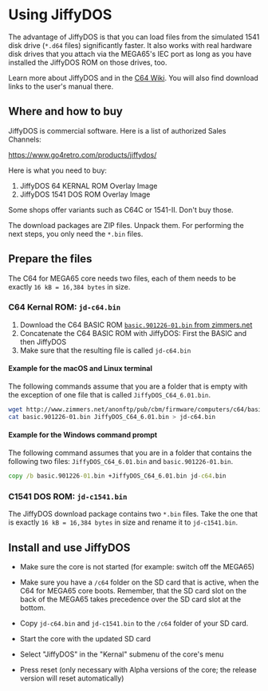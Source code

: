 Using JiffyDOS
==============

The advantage of JiffyDOS is that you can load files from the simulated
1541 disk drive (`*.d64` files) significantly faster. It also works with real
hardware disk drives that you attach via the MEGA65's IEC port as long as you
have installed the JiffyDOS ROM on those drives, too.

Learn more about JiffyDOS and in the
[C64 Wiki](https://www.c64-wiki.com/wiki/JiffyDOS).
You will also find download links to the user's manual there.

Where and how to buy
--------------------

JiffyDOS is commercial software. Here is a list of authorized Sales Channels:

https://www.go4retro.com/products/jiffydos/

Here is what you need to buy:

1) JiffyDOS 64 KERNAL ROM Overlay Image
2) JiffyDOS 1541 DOS ROM Overlay Image 

Some shops offer variants such as C64C or 1541-II. Don't buy those.

The download packages are ZIP files. Unpack them. For performing the next
steps, you only need the `*.bin` files.

Prepare the files
-----------------

The C64 for MEGA65 core needs two files, each of them needs to be exactly
`16 kB = 16,384 bytes` in size.

### C64 Kernal ROM: `jd-c64.bin`

1. Download the C64 BASIC ROM [`basic.901226-01.bin` from zimmers.net](http://www.zimmers.net/anonftp/pub/cbm/firmware/computers/c64/basic.901226-01.bin)
2. Concatenate the C64 BASIC ROM with JiffyDOS: First the BASIC and then
   JiffyDOS
3. Make sure that the resulting file is called `jd-c64.bin`

#### Example for the macOS and Linux terminal

The following commands assume that you are a folder that is empty with the
exception of one file that is called `JiffyDOS_C64_6.01.bin`.

```bash
wget http://www.zimmers.net/anonftp/pub/cbm/firmware/computers/c64/basic.901226-01.bin
cat basic.901226-01.bin JiffyDOS_C64_6.01.bin > jd-c64.bin
```

#### Example for the Windows command prompt

The following command assumes that you are in a folder that contains the
following two files: `JiffyDOS_C64_6.01.bin` and `basic.901226-01.bin`.

```cmd
copy /b basic.901226-01.bin +JiffyDOS_C64_6.01.bin jd-c64.bin
```

### C1541 DOS ROM: `jd-c1541.bin`

The JiffyDOS download package contains two `*.bin` files. Take the one that
is exactly `16 kB = 16,384 bytes` in size and rename it to `jd-c1541.bin`.

Install and use JiffyDOS
------------------------

* Make sure the core is not started (for example: switch off the MEGA65)

* Make sure you have a `/c64` folder on the SD card that is active, when the
  C64 for MEGA65 core boots. Remember, that the SD card slot on the back of
  the MEGA65 takes precedence over the SD card slot at the bottom.

* Copy `jd-c64.bin` and `jd-c1541.bin` to the `/c64` folder of your SD card.

* Start the core with the updated SD card

* Select "JiffyDOS" in the "Kernal" submenu of the core's menu

* Press reset (only necessary with Alpha versions of the core; the release
  version will reset automatically)
